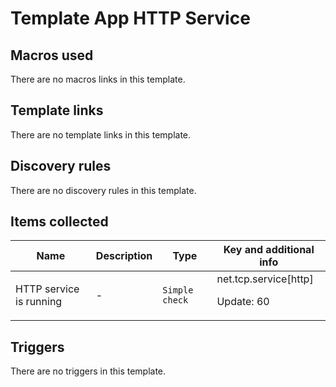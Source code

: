 # Template App HTTP Service

## Macros used

There are no macros links in this template.

## Template links

There are no template links in this template.

## Discovery rules

There are no discovery rules in this template.

## Items collected

|Name|Description|Type|Key and additional info|
|----|-----------|----|----|
|HTTP service is running|<p>-</p>|`Simple check`|net.tcp.service[http]<p>Update: 60</p>|
## Triggers

There are no triggers in this template.

